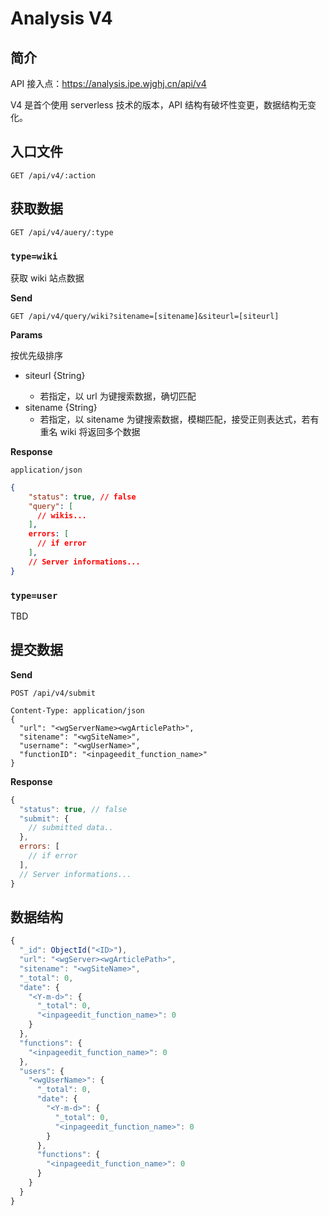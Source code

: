 # Analysis V4

## 简介

API 接入点：<https://analysis.ipe.wjghj.cn/api/v4>

V4 是首个使用 serverless 技术的版本，API 结构有破坏性变更，数据结构无变化。

## 入口文件

```http
GET /api/v4/:action
```

## 获取数据

```http
GET /api/v4/auery/:type
```

### `type=wiki`

获取 wiki 站点数据

**Send**

```http
GET /api/v4/query/wiki?sitename=[sitename]&siteurl=[siteurl]
```

**Params**

按优先级排序

- siteurl {String<URL>}
  - 若指定，以 url 为键搜索数据，确切匹配
- sitename {String}
  - 若指定，以 sitename 为键搜索数据，模糊匹配，接受正则表达式，若有重名 wiki 将返回多个数据

**Response**

`application/json`

```json
{
    "status": true, // false
    "query": [
      // wikis...
    ],
    errors: [
      // if error
    ],
    // Server informations...
}
```

### `type=user` <status status="new"/>

TBD

## 提交数据

**Send**

```http
POST /api/v4/submit

Content-Type: application/json
{
  "url": "<wgServerName><wgArticlePath>",
  "sitename": "<wgSiteName>",
  "username": "<wgUserName>",
  "functionID": "<inpageedit_function_name>"
}
```

**Response**

```js
{
  "status": true, // false
  "submit": {
    // submitted data..
  },
  errors: [
    // if error
  ],
  // Server informations...
}
```

## 数据结构

```js
{
  "_id": ObjectId("<ID>"),
  "url": "<wgServer><wgArticlePath>",
  "sitename": "<wgSiteName>",
  "_total": 0,
  "date": {
    "<Y-m-d>": {
      "_total": 0,
      "<inpageedit_function_name>": 0
    }
  },
  "functions": {
    "<inpageedit_function_name>": 0
  },
  "users": {
    "<wgUserName>": {
      "_total": 0,
      "date": {
        "<Y-m-d>": {
          "_total": 0,
          "<inpageedit_function_name>": 0
        }
      },
      "functions": {
        "<inpageedit_function_name>": 0
      }
    }
  }
}
```